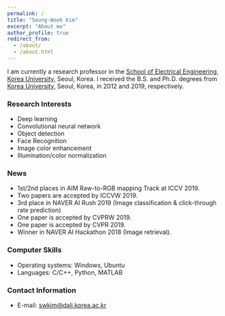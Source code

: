 ```yaml
---
permalink: /
title: "Seung-Wook Kim"
excerpt: "About me"
author_profile: true
redirect_from:
  - /about/
  - /about.html
---
```


I am currently a research professor in the [School of Electrical Engineering](https://ee.korea.ac.kr/), [Korea University](http://korea.ac.kr/mbshome/mbs/university/), Seoul, Korea. I received the B.S. and Ph.D. degrees from [Korea University](http://korea.ac.kr/mbshome/mbs/university/), Seoul, Korea, in 2012 and 2019, respectively.

### Research Interests
* Deep learning
* Convolutional neural network
* Object detection
* Face Recognition
* Image color enhancement
* Illumination/color normalization

### News
* 1st/2nd places in AIM Raw-to-RGB mapping Track at ICCV 2019.
* Two papers are accepted by ICCVW 2019.
* 3rd place in NAVER AI Rush 2019 (Image classification & click-through rate prediction)
* One paper is accepted by CVPRW 2019.
* One paper is accepted by CVPR 2019.
* Winner in NAVER AI Hackathon 2018 (Image retrieval).

### Computer Skills
* Operating systems: Windows, Ubuntu
* Languages: C/C++, Python, MATLAB

### Contact Information
* E-mail: swkim@dali.korea.ac.kr
